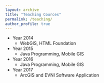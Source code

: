 ```yaml
---
layout: archive
title: "Teaching Cources"
permalink: /teaching/
author_profile: true
---
```


+ Year 2014
   + WebGIS, HTML Foundation
+ Year 2015
   + Java Programming, Mobile GIS
+ Year 2016
   + Java Programming, Mobile GIS
+ Year 2017
   + ArcGIS and EVNI Software Application
